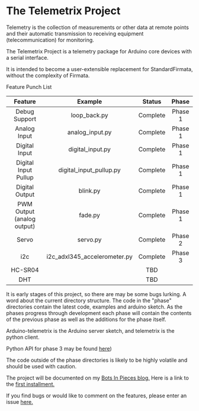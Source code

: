 # The Telemetrix Project

Telemetry is the collection of measurements or other data at remote points and their 
automatic transmission to receiving equipment (telecommunication) for monitoring.

The Telemetrix Project is a telemetry package for Arduino core devices with a serial interface.

It is intended to become a user-extensible replacement for StandardFirmata, without
the complexity of Firmata.

Feature Punch List

|           Feature          	|         Example         	|  Status  	|   Phase   |
|:--------------------------:	|:-----------------------:	|:--------:	|:--------:	|
| Debug Support              	| loop_back.py            	| Complete 	| Phase 1   |
| Analog Input               	| analog_input.py         	| Complete 	| Phase 1   |
| Digital Input              	| digital_input.py        	| Complete 	| Phase 1   |
| Digital Input Pullup       	| digital_input_pullup.py 	| Complete 	| Phase 1   |
| Digital Output             	| blink.py                	| Complete 	| Phase 1   |
| PWM Output (analog output) 	| fade.py                 	| Complete 	| Phase 1   |
| Servo                      	| servo.py               	| Complete 	| Phase 2   |
| i2c                        	| i2c_adxl345_accelerometer.py | Complete  | Phase 3 |
| HC-SR04                    	|                         	| TBD      	|
| DHT                        	|                         	| TBD      	|

It is early stages of this project, so there are may be some bugs lurking.
A word about the current directory structure. The code in the "phase" directories
contain the latest code, examples and arduino sketch. As the phases progress through
development each phase will contain the contents of the previous phase as well as the
additions for the phase itself.

Arduino-telemetrix is the Arduino server sketch, and telemetrix is the python client.

Python API for phase 3 may be found [here](https://htmlpreview.github.com/?https://github.com/MrYsLab/telemetrix/blob/master/phase3/api/index.html)) 

The code outside of the phase directories is likely to be highly volatile and should
be used with caution.

The project will be documented on my [Bots In Pieces blog.](https://mryslab.github.io/bots-in-pieces/index.html)
Here is a link to the [first installment.](https://mryslab.github.io/bots-in-pieces/arduino,stm32,firmata/2020/09/20/telemetrix-phase-1.html)

If you find bugs or would like to comment on the features, please enter an issue
 [here.](https://github.com/MrYsLab/telemetrix/issues)